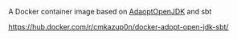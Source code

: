 A Docker container image based on [AdaoptOpenJDK](https://hub.docker.com/u/adoptopenjdk/) and sbt

https://hub.docker.com/r/cmkazup0n/docker-adopt-open-jdk-sbt/